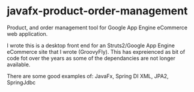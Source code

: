 # javafx-product-order-management
Product, and order management tool for Google App Engine eCommerce web application.

I wrote this is a desktop front end for an Struts2/Google App Engine eCommerce site that I wrote (GroovyFly). This has expreienced as bit of 
code fot over the years as some of the dependancies are not longer available.

There are some good examples of: JavaFx, Spring DI XML, JPA2, SpringJdbc
